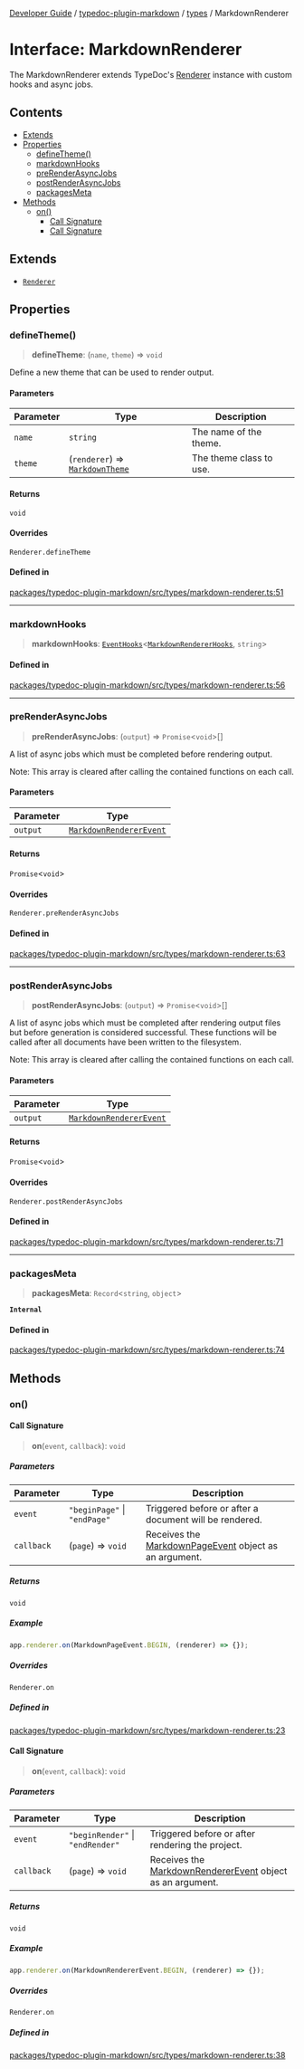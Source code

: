 [Developer Guide](../../../README.md) / [typedoc-plugin-markdown](../../README.md) / [types](../README.md) / MarkdownRenderer

# Interface: MarkdownRenderer

The MarkdownRenderer extends TypeDoc's [Renderer](https://typedoc.org/api/classes/Renderer.html) instance with custom hooks and async jobs.

## Contents

* [Extends](#extends)
* [Properties](#properties)
  * [defineTheme()](#definetheme)
  * [markdownHooks](#markdownhooks)
  * [preRenderAsyncJobs](#prerenderasyncjobs)
  * [postRenderAsyncJobs](#postrenderasyncjobs)
  * [packagesMeta](#packagesmeta)
* [Methods](#methods)
  * [on()](#on)
    * [Call Signature](#call-signature)
    * [Call Signature](#call-signature-1)

## Extends

* [`Renderer`](https://typedoc.org/api/classes/Renderer.html)

## Properties

### defineTheme()

> **defineTheme**: (`name`, `theme`) => `void`

Define a new theme that can be used to render output.

#### Parameters

| Parameter | Type                                                                    | Description             |
| --------- | ----------------------------------------------------------------------- | ----------------------- |
| `name`    | `string`                                                                | The name of the theme.  |
| `theme`   | (`renderer`) => [`MarkdownTheme`](../../theme/classes/MarkdownTheme.md) | The theme class to use. |

#### Returns

`void`

#### Overrides

`Renderer.defineTheme`

#### Defined in

[packages/typedoc-plugin-markdown/src/types/markdown-renderer.ts:51](https://github.com/typedoc2md/typedoc-plugin-markdown/blob/main/packages/typedoc-plugin-markdown/src/types/markdown-renderer.ts#L51)

***

### markdownHooks

> **markdownHooks**: [`EventHooks`](https://typedoc.org/api/classes/EventHooks.html)\<[`MarkdownRendererHooks`](MarkdownRendererHooks.md), `string`>

#### Defined in

[packages/typedoc-plugin-markdown/src/types/markdown-renderer.ts:56](https://github.com/typedoc2md/typedoc-plugin-markdown/blob/main/packages/typedoc-plugin-markdown/src/types/markdown-renderer.ts#L56)

***

### preRenderAsyncJobs

> **preRenderAsyncJobs**: (`output`) => `Promise`\<`void`>\[]

A list of async jobs which must be completed before rendering output.

Note: This array is cleared after calling the contained functions on each call.

#### Parameters

| Parameter | Type                                                                     |
| --------- | ------------------------------------------------------------------------ |
| `output`  | [`MarkdownRendererEvent`](../../events/classes/MarkdownRendererEvent.md) |

#### Returns

`Promise`\<`void`>

#### Overrides

`Renderer.preRenderAsyncJobs`

#### Defined in

[packages/typedoc-plugin-markdown/src/types/markdown-renderer.ts:63](https://github.com/typedoc2md/typedoc-plugin-markdown/blob/main/packages/typedoc-plugin-markdown/src/types/markdown-renderer.ts#L63)

***

### postRenderAsyncJobs

> **postRenderAsyncJobs**: (`output`) => `Promise`\<`void`>\[]

A list of async jobs which must be completed after rendering output files but before generation is considered successful.
These functions will be called after all documents have been written to the filesystem.

Note: This array is cleared after calling the contained functions on each call.

#### Parameters

| Parameter | Type                                                                     |
| --------- | ------------------------------------------------------------------------ |
| `output`  | [`MarkdownRendererEvent`](../../events/classes/MarkdownRendererEvent.md) |

#### Returns

`Promise`\<`void`>

#### Overrides

`Renderer.postRenderAsyncJobs`

#### Defined in

[packages/typedoc-plugin-markdown/src/types/markdown-renderer.ts:71](https://github.com/typedoc2md/typedoc-plugin-markdown/blob/main/packages/typedoc-plugin-markdown/src/types/markdown-renderer.ts#L71)

***

### packagesMeta

> **packagesMeta**: `Record`\<`string`, `object`>

**`Internal`**

#### Defined in

[packages/typedoc-plugin-markdown/src/types/markdown-renderer.ts:74](https://github.com/typedoc2md/typedoc-plugin-markdown/blob/main/packages/typedoc-plugin-markdown/src/types/markdown-renderer.ts#L74)

## Methods

### on()

#### Call Signature

> **on**(`event`, `callback`): `void`

##### Parameters

| Parameter  | Type                         | Description                                                                                        |
| ---------- | ---------------------------- | -------------------------------------------------------------------------------------------------- |
| `event`    | `"beginPage"` \| `"endPage"` | Triggered before or after a document will be rendered.                                             |
| `callback` | (`page`) => `void`           | Receives the [MarkdownPageEvent](../../events/classes/MarkdownPageEvent.md) object as an argument. |

##### Returns

`void`

##### Example

```ts
app.renderer.on(MarkdownPageEvent.BEGIN, (renderer) => {});
```

##### Overrides

`Renderer.on`

##### Defined in

[packages/typedoc-plugin-markdown/src/types/markdown-renderer.ts:23](https://github.com/typedoc2md/typedoc-plugin-markdown/blob/main/packages/typedoc-plugin-markdown/src/types/markdown-renderer.ts#L23)

#### Call Signature

> **on**(`event`, `callback`): `void`

##### Parameters

| Parameter  | Type                             | Description                                                                                                |
| ---------- | -------------------------------- | ---------------------------------------------------------------------------------------------------------- |
| `event`    | `"beginRender"` \| `"endRender"` | Triggered before or after rendering the project.                                                           |
| `callback` | (`page`) => `void`               | Receives the [MarkdownRendererEvent](../../events/classes/MarkdownRendererEvent.md) object as an argument. |

##### Returns

`void`

##### Example

```ts
app.renderer.on(MarkdownRendererEvent.BEGIN, (renderer) => {});
```

##### Overrides

`Renderer.on`

##### Defined in

[packages/typedoc-plugin-markdown/src/types/markdown-renderer.ts:38](https://github.com/typedoc2md/typedoc-plugin-markdown/blob/main/packages/typedoc-plugin-markdown/src/types/markdown-renderer.ts#L38)
